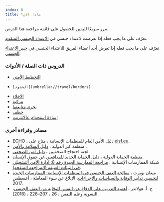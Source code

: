 ```yaml
---
index: 6
title: ماذا الان؟
---
```

مرر سريعًا لليمين للحصول على قائمة مراجعة هذا الدرس.

تعرّف على ما يجب فعله إذا تعرضت لاعتداء جنسي في [الاعتداء الجنسي المتقدم](umbrella://incident-response/sexual-assault/advanced).

تعرّف على ما يجب فعله إذا تعرض أحد أعضاء الفريق للاعتداء الجنسي في [خبير الاعتداء الجنسي](umbrella://incident-response/sexual-assault/expert).

### الدروس ذات الصلة / الأدوات

*   [التخطيط الأمني](umbrella://assess-your-risk/security-planning)
*     [الحدود](umbrella://travel/borders)
*   [الاخلاء](umbrella://incident-response/evacuation)
*   [مركبة](umbrella://travel/vehicles)
*   [يجري متابعتها](umbrella://work/being-followed/beginner)
*   [خطف](umbrella://incident-response/kidnapping/beginner)
*   [إساءة استخدام عالانترنت](umbrella://communications/online-abuse)

### مصادر وقراءة أخرى

*   ECHO ، دليل الأمن العام للمنظمات الإنسانية ، متاح على [eisf.eu](https://www.eisf.eu/library/generic-security-guide-for-humanitarian-organisations/).
*   منظمة كير الدولية ، [دليل السلامة والأمن](https://www.eisf.eu/wp-content/uploads/2014/09/0614-Macpherson-2004-CARE-International-Safety-and-Security-Handbook.pdf) .
*   لجنة احتجاج الصحفيين ، [دليل أمن الصحفي](https://cpj.org/reports/2012/04/journalist-security-guide.php).
*   منظمة الحماية الدولية ، [دليل الحماية الجديد للمدافعين عن حقوق الإنسان](https://www.protectioninternational.org/en/node/1106).
*   شبكة الممارسات الإنسانية ، [مراجعة الممارسة الجيدة رقم 8: إدارة الأمن التشغيلي في البيئات العنيفة (المراجعة المنقحة)](http://odihpn.org/wp-content/uploads/2010/11/GPR_8_revised2.pdf).
*   ميغان نوبرت ، [معالجة العنف الجنسي في المنظمات الإنسانية: الممارسات الجيدة لتحسين تدابير الوقاية والسياسات والإجراءات](https://www.eisf.eu/library/addressing-sexual-violence-in-humanitarian-organisations-good-practices-for-improved-prevention-measures-policies-and-procedures/)، الإبلاغ عن سوء المعاملة ، أغسطس 2017.
*   ج. أ. هولاندر ، [أهمية التدريب على الدفاع عن النفس للوقاية من العنف الجنسي](https://www.researchgate.net/publication/301318587_The_importance_of_self-defense_training_for_sexual_violence_prevention)، النسوية وعلم النفس ، 26 ، 207–226 ، (2016).